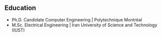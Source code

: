 
## Education
- Ph.D. Candidate Computer Engineering | Polytechnique Montréal
- M.Sc. Electrical Engineering | Iran University of Science and Technology (IUST)
